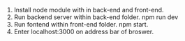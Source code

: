 1. Install node module with in back-end and front-end.
2. Run backend server within back-end folder.
    npm run dev
3. Run fontend within front-end folder.
    npm start.
4. Enter localhost:3000 on address bar of broswer.